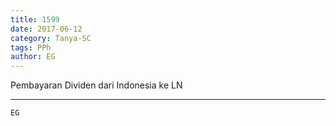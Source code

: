 ```yaml
---
title: 1599
date: 2017-06-12
category: Tanya-SC
tags: PPh
author: EG
---
```


Pembayaran Dividen dari Indonesia ke LN

---



`EG`
